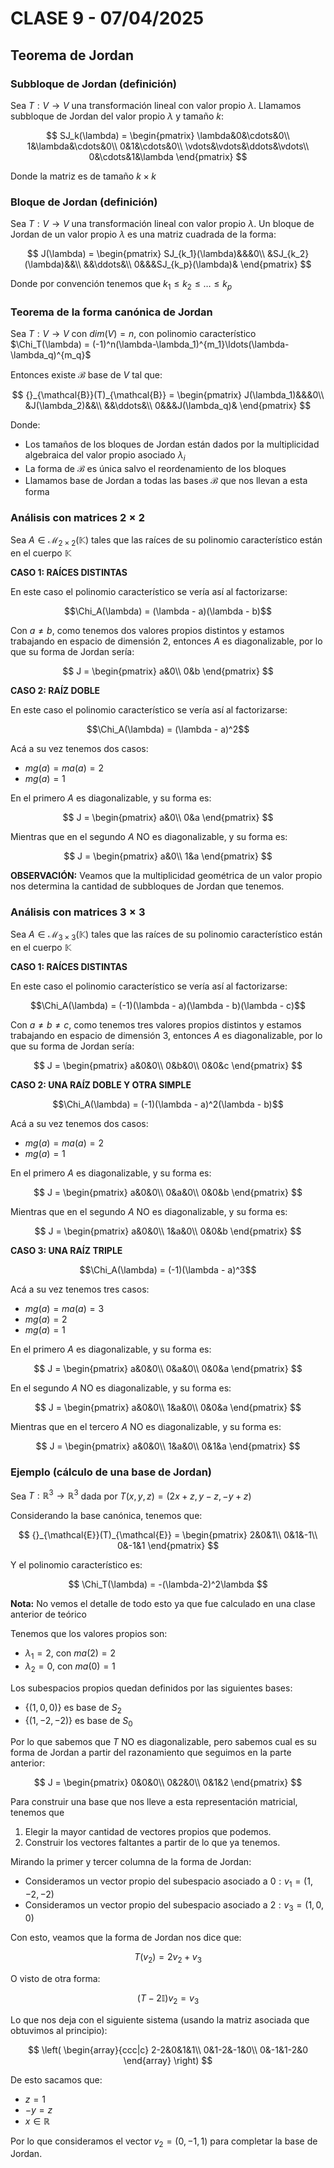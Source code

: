 # CLASE 9 - 07/04/2025

## Teorema de Jordan

### Subbloque de Jordan (definición)

Sea $T:V\to V$ una transformación lineal con valor propio $\lambda$. Llamamos subbloque de Jordan del valor propio $\lambda$ y tamaño $k$:

$$
SJ_k(\lambda) = \begin{pmatrix}
\lambda&0&\cdots&0\\
1&\lambda&\cdots&0\\
0&1&\cdots&0\\
\vdots&\vdots&\ddots&\vdots\\
0&\cdots&1&\lambda
\end{pmatrix}
$$

Donde la matriz es de tamaño $k\times k$

### Bloque de Jordan (definición)

Sea $T:V\to V$ una transformación lineal con valor propio $\lambda$. Un bloque de Jordan de un valor propio $\lambda$ es una matriz cuadrada de la forma:

$$
J(\lambda) = \begin{pmatrix}
SJ_{k_1}(\lambda)&&&0\\
&SJ_{k_2}(\lambda)&&\\
&&\ddots&\\
0&&&SJ_{k_p}(\lambda)&
\end{pmatrix}
$$

Donde por convención tenemos que $k_1\leq k_2\leq\ldots\leq k_p$

### Teorema de la forma canónica de Jordan

Sea $T:V\to V$ con $dim(V) = n$, con polinomio característico $\Chi_T(\lambda) = (-1)^n(\lambda-\lambda_1)^{m_1}\ldots(\lambda-\lambda_q)^{m_q}$

Entonces existe $\mathcal{B}$ base de $V$ tal que:

$$
{}_{\mathcal{B}}(T)_{\mathcal{B}} = \begin{pmatrix}
J(\lambda_1)&&&0\\
&J(\lambda_2)&&\\
&&\ddots&\\
0&&&J(\lambda_q)&
\end{pmatrix}
$$

Donde:

- Los tamaños de los bloques de Jordan están dados por la multiplicidad algebraica del valor propio asociado $\lambda_i$
- La forma de $\mathcal{B}$ es única salvo el reordenamiento de los bloques
- Llamamos base de Jordan a todas las bases $\mathcal{B}$ que nos llevan a esta forma

### Análisis con matrices $2\times 2$

Sea $A\in\mathcal{M}_{2\times 2}(\mathbb{K})$ tales que las raíces de su polinomio característico están en el cuerpo $\mathbb{K}$

**CASO 1: RAÍCES DISTINTAS**

En este caso el polinomio característico se vería así al factorizarse:

$$\Chi_A(\lambda) = (\lambda - a)(\lambda - b)$$

Con $a\neq b$, como tenemos dos valores propios distintos y estamos trabajando en espacio de dimensión 2, entonces $A$ es diagonalizable, por lo que su forma de Jordan sería:

$$
J = \begin{pmatrix}
a&0\\
0&b
\end{pmatrix}
$$

**CASO 2: RAÍZ DOBLE**

En este caso el polinomio característico se vería así al factorizarse:

$$\Chi_A(\lambda) = (\lambda - a)^2$$

Acá a su vez tenemos dos casos:

- $mg(a) = ma(a) = 2$
- $mg(a) = 1$ 

En el primero $A$ es diagonalizable, y su forma es:

$$
J = \begin{pmatrix}
a&0\\
0&a
\end{pmatrix}
$$

Mientras que en el segundo $A$ NO es diagonalizable, y su forma es:

$$
J = \begin{pmatrix}
a&0\\
1&a
\end{pmatrix}
$$

**OBSERVACIÓN:** Veamos que la multiplicidad geométrica de un valor propio nos determina la cantidad de subbloques de Jordan que tenemos.

### Análisis con matrices $3\times 3$

Sea $A\in\mathcal{M}_{3\times 3}(\mathbb{K})$ tales que las raíces de su polinomio característico están en el cuerpo $\mathbb{K}$

**CASO 1: RAÍCES DISTINTAS**

En este caso el polinomio característico se vería así al factorizarse:

$$\Chi_A(\lambda) = (-1)(\lambda - a)(\lambda - b)(\lambda - c)$$

Con $a\neq b\neq c$, como tenemos tres valores propios distintos y estamos trabajando en espacio de dimensión 3, entonces $A$ es diagonalizable, por lo que su forma de Jordan sería:

$$
J = \begin{pmatrix}
a&0&0\\
0&b&0\\
0&0&c
\end{pmatrix}
$$

**CASO 2: UNA RAÍZ DOBLE Y OTRA SIMPLE**

$$\Chi_A(\lambda) = (-1)(\lambda - a)^2(\lambda - b)$$

Acá a su vez tenemos dos casos:

- $mg(a) = ma(a) = 2$
- $mg(a) = 1$ 

En el primero $A$ es diagonalizable, y su forma es:

$$
J = \begin{pmatrix}
a&0&0\\
0&a&0\\
0&0&b
\end{pmatrix}
$$

Mientras que en el segundo $A$ NO es diagonalizable, y su forma es:

$$
J = \begin{pmatrix}
a&0&0\\
1&a&0\\
0&0&b
\end{pmatrix}
$$

**CASO 3: UNA RAÍZ TRIPLE**

$$\Chi_A(\lambda) = (-1)(\lambda - a)^3$$

Acá a su vez tenemos tres casos:

- $mg(a) = ma(a) = 3$
- $mg(a) = 2$
- $mg(a) = 1$

En el primero $A$ es diagonalizable, y su forma es:

$$
J = \begin{pmatrix}
a&0&0\\
0&a&0\\
0&0&a
\end{pmatrix}
$$

En el segundo $A$ NO es diagonalizable, y su forma es:

$$
J = \begin{pmatrix}
a&0&0\\
1&a&0\\
0&0&a
\end{pmatrix}
$$

Mientras que en el tercero $A$ NO es diagonalizable, y su forma es:

$$
J = \begin{pmatrix}
a&0&0\\
1&a&0\\
0&1&a
\end{pmatrix}
$$

### Ejemplo (cálculo de una base de Jordan)

Sea $T:\mathbb{R}^3\to\mathbb{R}^3$ dada por $T(x,y,z) = (2x+z,y-z,-y+z)$

Considerando la base canónica, tenemos que:

$$
{}_{\mathcal{E}}(T)_{\mathcal{E}} = \begin{pmatrix}
2&0&1\\
0&1&-1\\
0&-1&1
\end{pmatrix}
$$

Y el polinomio característico es:

$$
\Chi_T(\lambda) = -(\lambda-2)^2\lambda
$$

**Nota:** No vemos el detalle de todo esto ya que fue calculado en una clase anterior de teórico

Tenemos que los valores propios son:

- $\lambda_1 = 2$, con $ma(2) = 2$
- $\lambda_2 = 0$, con $ma(0) = 1$

Los subespacios propios quedan definidos por las siguientes bases:

- $\{(1,0,0)\}$ es base de $S_2$
- $\{(1,-2,-2)\}$ es base de $S_0$

Por lo que sabemos que $T$ NO es diagonalizable, pero sabemos cual es su forma de Jordan a partir del razonamiento que seguimos en la parte anterior:

$$
J = \begin{pmatrix}
0&0&0\\
0&2&0\\
0&1&2
\end{pmatrix}
$$

Para construir una base que nos lleve a esta representación matricial, tenemos que

1. Elegir la mayor cantidad de vectores propios que podemos.
2. Construir los vectores faltantes a partir de lo que ya tenemos.

Mirando la primer y tercer columna de la forma de Jordan:

- Consideramos un vector propio del subespacio asociado a $0: v_1 = (1,-2,-2)$
- Consideramos un vector propio del subespacio asociado a $2: v_3 = (1,0,0)$

Con esto, veamos que la forma de Jordan nos dice que:

$$
T(v_2) = 2v_2 + v_3
$$

O visto de otra forma:

$$
(T-2\mathbb{I})v_2 = v_3
$$

Lo que nos deja con el siguiente sistema (usando la matriz asociada que obtuvimos al principio):

$$
\left(
\begin{array}{ccc|c}
2-2&0&1&1\\
0&1-2&-1&0\\
0&-1&1-2&0
\end{array}
\right)
$$

De esto sacamos que:

- $z = 1$
- $-y= z$
- $x\in\mathbb{R}$

Por lo que consideramos el vector $v_2 = (0,-1,1)$ para completar la base de Jordan.